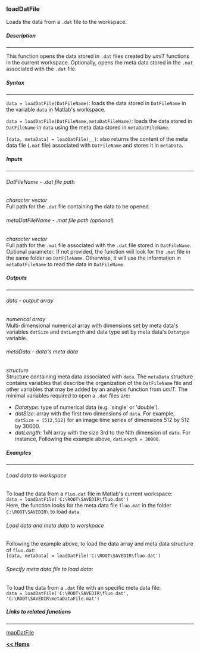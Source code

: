 ### loadDatFile
Loads the data from a `.dat` file to the workspace.

##### Description
___

This function opens the data stored in `.dat` files created by *umIT* functions in the current workspace. Optionally, opens the meta data stored in the `.mat` associated with the `.dat` file.

##### Syntax
___

`data = loadDatFile(DatFileName)`: loads the data stored in `DatFileName` in the variable `data` in Matlab's workspace.

`data = loadDatFile(DatFileName,metaDatFileName)`: loads the data stored in `DatFileName` in `data` using the meta data stored in `metaDatFileName`.

`[data, metaData] = loadDatFile(__)`: also returns the content of the meta data file (`.mat` file) associated with `DatFileName` and stores it in `metaData`.
##### Inputs
___
###### DatFileName - .dat file path
*character vector*   
Full path for the `.dat` file containing the data to be opened.

###### metaDatFileName - .mat file path (optional)
*character vector*   
Full path for the `.mat` file associated with the `.dat` file stored in `DatFileName`.\
Optional parameter. If not provided, the function will look for the `.mat` file in the same folder as `DatFileName`. Otherwise, it will use the information in `metaDatFileName` to read the data in `DatFileName`.

##### Outputs
___

###### data - output array
*numerical array*   
Multi-dimensional numerical array with dimensions set by meta data's variables `datSize` and `datLength` and data type set by meta data's `Datatype` variable.

###### metaData - data's meta data
*structure*   
Structure containing meta data associated with `data`. The `metaData` structure contains variables that describe the organization of the `DatFileName` file and other variables that may be added by an analysis function from *umIT*. The minimal variables required to open a `.dat` files are:
* *Datatype*: type of numerical data (e.g. 'single' or 'double').
* *datSize*: array with the first two dimensions of `data`. For example, `datSize = [512,512]` for an image time series of dimensions 512 by 512 by 30000.
* *datLength*: 1xN array with the size 3rd to the Nth dimension of `data`. For instance, Following the example above, `datLength = 30000`.

##### Examples
___

###### Load data to workspace
To load the data from a `fluo.dat` file in Matlab's current workspace:\
`data = loadDatFile('C:\ROOT\SAVEDIR\fluo.dat')`\
Here, the function looks for the meta data file `fluo.mat` in the folder `C:\ROOT\SAVEDIR\` to load `data`.

###### Load data and meta data to worskpace
Following the example above, to load the data array and meta data structure of `fluo.dat`:\
`[data, metaData] = loadDatFile('C:\ROOT\SAVEDIR\fluo.dat')`

###### Specify meta data file to load data:
To load the data from a `.dat` file with an specific meta data file:\
`data = loadDatFile('C:\ROOT\SAVEDIR\fluo.dat', 'C:\ROOT\SAVEDIR\metaDataFile.mat')`

##### Links to related functions
___

[mapDatFile](../../docs/devDocs/mapdatfile.md)


[**<< Home**](../../index.md)
